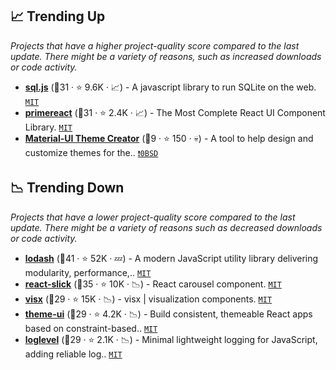 ## 📈 Trending Up

_Projects that have a higher project-quality score compared to the last update. There might be a variety of reasons, such as increased downloads or code activity._

- <b><a href="https://github.com/sql-js/sql.js">sql.js</a></b> (🥈31 ·  ⭐ 9.6K · 📈) - A javascript library to run SQLite on the web. <code><a href="http://bit.ly/34MBwT8">MIT</a></code>
- <b><a href="https://github.com/primefaces/primereact">primereact</a></b> (🥈31 ·  ⭐ 2.4K · 📈) - The Most Complete React UI Component Library. <code><a href="http://bit.ly/34MBwT8">MIT</a></code>
- <b><a href="https://github.com/bareynol/mui-theme-creator">Material-UI Theme Creator</a></b> (🥉9 ·  ⭐ 150 · 💀) - A tool to help design and customize themes for the.. <code><a href="https://tldrlegal.com/search?q=0BSD">❗️0BSD</a></code> <code><img src="https://material-ui.com/static/favicon.ico" style="display:inline;" width="13" height="13"></code>

## 📉 Trending Down

_Projects that have a lower project-quality score compared to the last update. There might be a variety of reasons such as decreased downloads or code activity._

- <b><a href="https://github.com/lodash/lodash">lodash</a></b> (🥈41 ·  ⭐ 52K · 💤) - A modern JavaScript utility library delivering modularity, performance,.. <code><a href="http://bit.ly/34MBwT8">MIT</a></code>
- <b><a href="https://github.com/akiran/react-slick">react-slick</a></b> (🥇35 ·  ⭐ 10K · 📉) - React carousel component. <code><a href="http://bit.ly/34MBwT8">MIT</a></code>
- <b><a href="https://github.com/airbnb/visx">visx</a></b> (🥈29 ·  ⭐ 15K · 📉) - visx | visualization components. <code><a href="http://bit.ly/34MBwT8">MIT</a></code>
- <b><a href="https://github.com/system-ui/theme-ui">theme-ui</a></b> (🥉29 ·  ⭐ 4.2K · 📉) - Build consistent, themeable React apps based on constraint-based.. <code><a href="http://bit.ly/34MBwT8">MIT</a></code>
- <b><a href="https://github.com/pimterry/loglevel">loglevel</a></b> (🥉29 ·  ⭐ 2.1K · 📉) - Minimal lightweight logging for JavaScript, adding reliable log.. <code><a href="http://bit.ly/34MBwT8">MIT</a></code>

